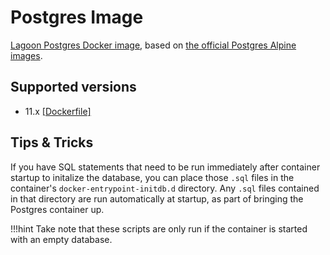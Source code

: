 # Postgres Image

[Lagoon Postgres Docker image](https://github.com/amazeeio/lagoon/blob/master/images/postgres/Dockerfile), based on [the official Postgres Alpine images](https://hub.docker.com/_/postgres).

## Supported versions

* 11.x [\[Dockerfile\]](https://github.com/amazeeio/lagoon/blob/master/images/postgres/Dockerfile)

## Tips & Tricks

If you have SQL statements that need to be run immediately after container startup to initalize the database, you can place those `.sql` files in the container's `docker-entrypoint-initdb.d` directory. Any `.sql` files contained in that directory are run automatically at startup, as part of bringing the Postgres container up.

!!!hint Take note that these scripts are only run if the container is started with an empty database.

